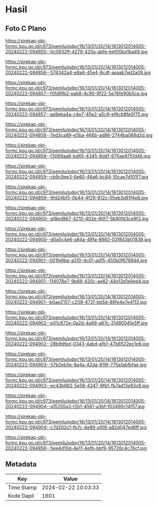 # Hasil

## Foto C Plano

https://sirekap-obj-formc.kpu.go.id/c973/pemilu/pdpr/16/13/01/20/14/1613012014005-20240222-094855--0c0932ff-4279-420a-abfe-bef00be1ba49.jpg

https://sirekap-obj-formc.kpu.go.id/c973/pemilu/pdpr/16/13/01/20/14/1613012014005-20240222-094856--576342a4-e8a6-45e4-8cdf-aeaab7ed2a09.jpg

https://sirekap-obj-formc.kpu.go.id/c973/pemilu/pdpr/16/13/01/20/14/1613012014005-20240222-094857--f0fd9fb2-eab8-4c90-9f22-5e76fe90b5ce.jpg

https://sirekap-obj-formc.kpu.go.id/c973/pemilu/pdpr/16/13/01/20/14/1613012014005-20240222-094857--aa9eba4a-c4e7-45e2-a5c9-ef6cb8fe0f75.jpg

https://sirekap-obj-formc.kpu.go.id/c973/pemilu/pdpr/16/13/01/20/14/1613012014005-20240222-094858--7ed3ca89-e5ba-466b-ad86-2744ba068d2d.jpg

https://sirekap-obj-formc.kpu.go.id/c973/pemilu/pdpr/16/13/01/20/14/1613012014005-20240222-094858--f3069aa8-bd65-4345-8dd1-670ae9751d46.jpg

https://sirekap-obj-formc.kpu.go.id/c973/pemilu/pdpr/16/13/01/20/14/1613012014005-20240222-094859--cb9c9ee3-6e60-46a6-bc84-10cae7d101f7.jpg

https://sirekap-obj-formc.kpu.go.id/c973/pemilu/pdpr/16/13/01/20/14/1613012014005-20240222-094859--9fd24bf5-0b44-4f29-812c-05eb3d91f4e8.jpg

https://sirekap-obj-formc.kpu.go.id/c973/pemilu/pdpr/16/13/01/20/14/1613012014005-20240222-094900--a18ed967-4210-402e-90f7-5b90fd3ce8f3.jpg

https://sirekap-obj-formc.kpu.go.id/c973/pemilu/pdpr/16/13/01/20/14/1613012014005-20240222-094900--d0a5c4e6-a84a-49fa-8983-02f843b01839.jpg

https://sirekap-obj-formc.kpu.go.id/c973/pemilu/pdpr/16/13/01/20/14/1613012014005-20240222-094901--001fe9be-a310-4c01-ad15-450b0f6789d4.jpg

https://sirekap-obj-formc.kpu.go.id/c973/pemilu/pdpr/16/13/01/20/14/1613012014005-20240222-094901--114078e7-9b68-420c-ae82-44e13d1e8ed4.jpg

https://sirekap-obj-formc.kpu.go.id/c973/pemilu/pdpr/16/13/01/20/14/1613012014005-20240222-094901--b0ae2157-c209-472f-bb5d-86fe4e7e4113.jpg

https://sirekap-obj-formc.kpu.go.id/c973/pemilu/pdpr/16/13/01/20/14/1613012014005-20240222-094902--e01c872e-0a2d-4a69-a67c-31480041e5ff.jpg

https://sirekap-obj-formc.kpu.go.id/c973/pemilu/pdpr/16/13/01/20/14/1613012014005-20240222-094902--28b9dfed-0343-4abd-afb1-47b6522ec1e8.jpg

https://sirekap-obj-formc.kpu.go.id/c973/pemilu/pdpr/16/13/01/20/14/1613012014005-20240222-094903--57b2eb5e-8a4a-42da-818f-775a1abfbfae.jpg

https://sirekap-obj-formc.kpu.go.id/c973/pemilu/pdpr/16/13/01/20/14/1613012014005-20240222-094903--ec43b892-5e58-4247-8fb1-fb7ad13e83c8.jpg

https://sirekap-obj-formc.kpu.go.id/c973/pemilu/pdpr/16/13/01/20/14/1613012014005-20240222-094904--a15205a3-f2b1-4561-a3bf-f03490c14f57.jpg

https://sirekap-obj-formc.kpu.go.id/c973/pemilu/pdpr/16/13/01/20/14/1613012014005-20240222-094904--c7d202c1-fb7c-4e89-a108-a82d047ed6ff.jpg

https://sirekap-obj-formc.kpu.go.id/c973/pemilu/pdpr/16/13/01/20/14/1613012014005-20240222-094856--5ee4d10d-4e11-4efb-bbf9-95726c4c76cf.jpg


## Metadata

| Key        | Value               |
| ---------- | ------------------- |
| Time Stamp | 2024-02-22 10:03:33 |
| Kode Dapil | 1601                |



